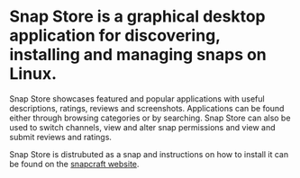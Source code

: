 # Snap Store is a graphical desktop application for discovering, installing and managing snaps on Linux.

Snap Store showcases featured and popular applications with useful descriptions, ratings, reviews and screenshots.
Applications can be found either through browsing categories or by searching.
Snap Store can also be used to switch channels, view and alter snap permissions and view and submit reviews and ratings.

Snap Store is distrubuted as a snap and instructions on how to install it can be found on the [snapcraft website](https://snapcraft.io/snap-store).
